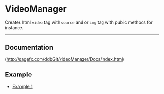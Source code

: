 # VideoManager
Creates html `video` tag with `source` and or `img` tag with public methods for instance.

***

## Documentation
(http://pagefx.com/ddbGit/videoManager/Docs/index.html)

## Example
* [Example 1](http://pagefx.com/ddbGit/videoManager/Examples/example_1.html)